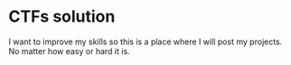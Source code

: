# CTFs solution
I want to improve my skills so this is a place where I will post my projects. No matter how easy or hard it is.
